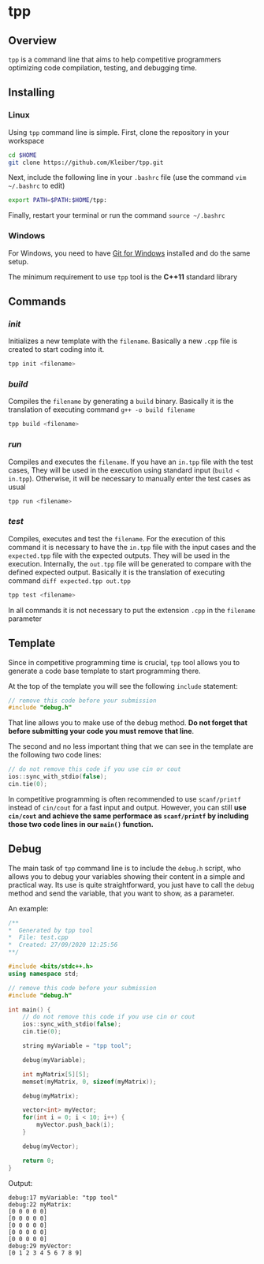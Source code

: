 
# tpp

## Overview

`tpp` is a command line that aims to help competitive programmers optimizing code compilation, testing, and debugging time.

## Installing
### Linux
Using `tpp` command line is simple. First, clone the repository in your workspace
```bash
cd $HOME
git clone https://github.com/Kleiber/tpp.git
```
Next, include the following line in your `.bashrc` file (use the command `vim ~/.bashrc` to edit)
```bash
export PATH=$PATH:$HOME/tpp:
```
Finally, restart your terminal or run the command `source ~/.bashrc`

### Windows
For Windows, you need to have [Git for Windows](https://gitforwindows.org/) installed and do the same setup.

The minimum requirement to use `tpp` tool is the **C++11** standard library
## Commands
### ***init***
Initializes a new template with the `filename`. Basically a new `.cpp` file is created to start coding into it.
```bash
tpp init <filename>
```
### ***build***
Compiles the `filename` by generating a `build` binary. Basically it is the translation of executing command `g++ -o build filename`
```bash
tpp build <filename>
```
### ***run***
Compiles and executes the `filename`. If you have an `in.tpp` file with the test cases, They will be used in the execution using standard input (`build < in.tpp`). Otherwise, it will be necessary to manually enter the test cases as usual
```bash
tpp run <filename>
```
### ***test***
Compiles, executes and test the `filename`. For the execution of this command it is necessary to have the `in.tpp` file with the input cases and the `expected.tpp` file with the expected outputs. They will be used in the execution. Internally, the `out.tpp` file will be generated to compare with the defined expected output. Basically it is the translation of executing command `diff expected.tpp out.tpp`
```bash
tpp test <filename>
```

In all commands it is not necessary to put the extension `.cpp` in the `filename` parameter

## Template

Since in competitive programming time is crucial, `tpp` tool allows you to generate a code base template to start programming there.

At the top of the template you will see the following `include` statement:
```c++
// remove this code before your submission
#include "debug.h"
```
That line allows you to make use of the debug method. **Do not forget that before submitting your code you must remove that line**.

The second and no less important thing that we can see in the template are the following two code lines:
```c++
// do not remove this code if you use cin or cout
ios::sync_with_stdio(false);
cin.tie(0);
```
In competitive programming is often recommended to use `scanf/printf` instead of `cin/cout` for a fast input and output. However, you can still **use `cin/cout` and achieve the same performace as `scanf/printf` by including those two code lines in our `main()` function.**

## Debug

The main task of `tpp` command line is to include the `debug.h` script, who allows you to debug your variables showing their content in a simple and practical way. Its use is quite straightforward, you just have to call the `debug` method and send the variable, that you want to show, as a parameter.

An example:

```c++
/**
*  Generated by tpp tool
*  File: test.cpp
*  Created: 27/09/2020 12:25:56
**/

#include <bits/stdc++.h>
using namespace std;

// remove this code before your submission
#include "debug.h"

int main() { 
    // do not remove this code if you use cin or cout
    ios::sync_with_stdio(false);
    cin.tie(0);

    string myVariable = "tpp tool";

    debug(myVariable);

    int myMatrix[5][5];
    memset(myMatrix, 0, sizeof(myMatrix));

    debug(myMatrix);

    vector<int> myVector;
    for(int i = 0; i < 10; i++) {
    	myVector.push_back(i);
    }

    debug(myVector);

    return 0;
}
```

Output:
```
debug:17 myVariable: "tpp tool"
debug:22 myMatrix:
[0 0 0 0 0]
[0 0 0 0 0]
[0 0 0 0 0]
[0 0 0 0 0]
[0 0 0 0 0]
debug:29 myVector:
[0 1 2 3 4 5 6 7 8 9]
```
